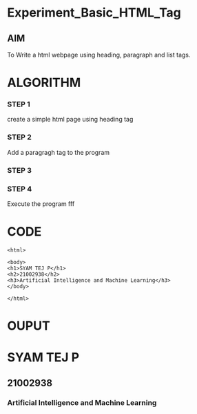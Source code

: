 # Experiment_Basic_HTML_Tag

## AIM
To Write a html webpage using heading, paragraph and list tags.

# ALGORITHM
### STEP 1
create a simple html page using heading tag
### STEP 2
Add a paragragh tag to the program
### STEP 3

### STEP 4
Execute the program fff

# CODE
~~~<!DOCTYPE html>
<html>

<body>
<h1>SYAM TEJ P</h1>
<h2>21002938</h2>
<h3>Artificial Intelligence and Machine Learning</h3>
</body>

</html>
~~~
# OUPUT
<html>
<body>
<h1>SYAM TEJ P</h1>
<h2>21002938</h2>
<h3>Artificial Intelligence and Machine Learning</h3>
</body>
</html>
